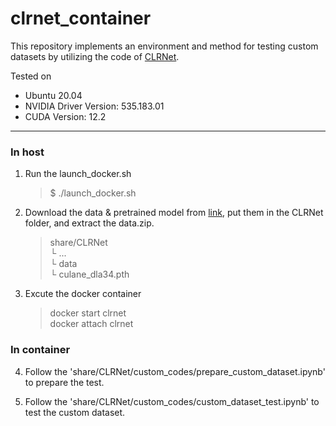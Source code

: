 # clrnet_container

This repository implements an environment and method for testing custom datasets by utilizing the code of [CLRNet](https://github.com/Turoad/CLRNet?tab=readme-ov-file).

Tested on 
- Ubuntu 20.04
- NVIDIA Driver Version: 535.183.01   
- CUDA Version: 12.2

---
### In host

1. Run the launch_docker.sh

    > $ ./launch_docker.sh 

2. Download the data & pretrained model from [link](https://drive.google.com/drive/folders/1t_JvNQb8dhXEfMyKzdEzrSZu4sBJbdZO?usp=share_link), put them in the CLRNet folder, and extract the data.zip.
    > share/CLRNet \
    > └ ... \
    > └ data \
    > └ culane_dla34.pth

3. Excute the docker container

    > docker start clrnet \
    > docker attach clrnet

### In container

4. Follow the 'share/CLRNet/custom_codes/prepare_custom_dataset.ipynb' to prepare the test.

5. Follow the 'share/CLRNet/custom_codes/custom_dataset_test.ipynb' to test the custom dataset.
